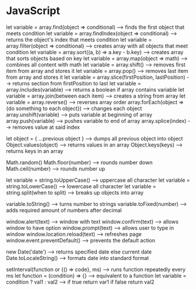 # JavaScript

<!-- SECTION Array Methods -->
  let variable = array.find(object => conditional) --> finds the first object that meets condition
  let variable = array.findIndex(object => conditional) --> returns the object's index that meets condition
  let variable = array.filter(object => conditional) --> creates array with all objects that meet condition
  let variable = array.sort((a, b) => a.key - b.key) --> creates array that sorts objects based on key
  let variable = array.map(object => math) --> combines all content with math
  let variable = array.shift() --> removes first item from array and stores it
  let variable = array.pop() --> removes last item from array and stores it
  let variable = array.slice(firstPosition, lastPosition) --> returns section from firstPosition to last
  let variable = array.includes(variable) --> returns a boolean if array contains variable
  let variable = array.join(between each item) --> creates a string from array
  let variable = array.reverse() --> reverses array order
  array.forEach(object => {do something to each object}) --> changes each object
  array.unshift(variable) --> puts variable at beginning of array
  array.push(variable) --> pushes variable to end of array
  array.splice(index) --> removes value at said index

<!-- SECTION Object Methods -->
  let object = { ...previous object } --> dumps all previous object into object
  Object.values(object) --> returns values in an array
  Object.keys(keys) --> returns keys in an array

<!-- SECTION Math Methods -->
  Math.random()
  Math.floor(number) --> rounds number down
  Math.ceil(number) --> rounds number up

<!-- SECTION String Methods -->
  let variable = string.toUpperCase() --> uppercase all character
  let variable = string.toLowerCase() --> lowercase all character
  let variable = string.split(when to split) --> breaks up objects into array

<!-- SECTION Number Methods -->
  variable.toString() --> turns number to strings
  variable.toFixed(number) --> adds required amount of numbers after decimal

<!-- SECTION Window Methods -->
  window.alert(text) --> window with text
  window.confirm(text) --> allows window to have option
  window.prompt(text) --> allows user to type in window
  window.location.reload(text) --> refreshes page
  window.event.preventDefault() --> prevents the default action

<!-- SECTION Date Methods -->
  new Date('date') --> returns specified date else current date
  Date.toLocaleString() --> formats date into standard format
  
<!-- SECTION Special Functions -->
  setInterval(function or {() => code}, ms) --> runs function repeatedly every ms
  let function = (condition) => {} --> equivalent to a function
  let variable = condition ? val1 : val2 --> if true return var1 if false return val2